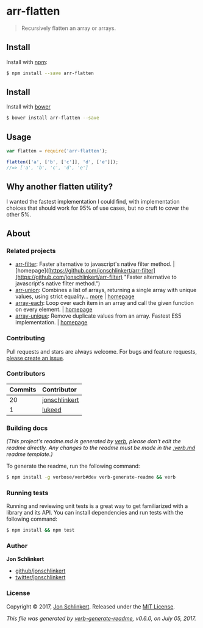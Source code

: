 # arr-flatten

> Recursively flatten an array or arrays.

## Install

Install with [npm](https://www.npmjs.com/):

```bash
$ npm install --save arr-flatten
```

## Install

Install with [bower](https://bower.io/)

```bash
$ bower install arr-flatten --save
```

## Usage

```javascript
var flatten = require('arr-flatten');

flatten(['a', ['b', ['c']], 'd', ['e']]);
//=> ['a', 'b', 'c', 'd', 'e']
```

## Why another flatten utility?

I wanted the fastest implementation I could find, with implementation choices that should work for 95% of use cases, but no cruft to cover the other 5%.

## About

### Related projects

* [arr-filter](https://www.npmjs.com/package/arr-filter): Faster alternative to javascript's native filter method. \| \[homepage\]\([https://github.com/jonschlinkert/arr-filter](https://github.com/jonschlinkert/arr-filter) "Faster alternative to javascript's native filter method."\)
* [arr-union](https://www.npmjs.com/package/arr-union): Combines a list of arrays, returning a single array with unique values, using strict equality… [more](https://github.com/jonschlinkert/arr-union) \| [homepage](https://github.com/jonschlinkert/arr-union)
* [array-each](https://www.npmjs.com/package/array-each): Loop over each item in an array and call the given function on every element. \| [homepage](https://github.com/jonschlinkert/array-each)
* [array-unique](https://www.npmjs.com/package/array-unique): Remove duplicate values from an array. Fastest ES5 implementation. \| [homepage](https://github.com/jonschlinkert/array-unique)

### Contributing

Pull requests and stars are always welcome. For bugs and feature requests, [please create an issue](https://github.com/bgoonz/Knowledge-Bank/tree/d157cab4a536be397d8f7d36c79f7d69d282500a/ARCHIVE/BenchBnB/issues/new/README.md).

### Contributors

| **Commits** | **Contributor** |
| :--- | :--- |
| 20 | [jonschlinkert](https://github.com/jonschlinkert) |
| 1 | [lukeed](https://github.com/lukeed) |

### Building docs

_\(This project's readme.md is generated by_ [_verb_](https://github.com/verbose/verb-generate-readme)_, please don't edit the readme directly. Any changes to the readme must be made in the_ [_.verb.md_](https://github.com/bgoonz/Knowledge-Bank/tree/d157cab4a536be397d8f7d36c79f7d69d282500a/ARCHIVE/BenchBnB/node_modules/arr-flatten/.verb.md) _readme template.\)_

To generate the readme, run the following command:

```bash
$ npm install -g verbose/verb#dev verb-generate-readme && verb
```

### Running tests

Running and reviewing unit tests is a great way to get familiarized with a library and its API. You can install dependencies and run tests with the following command:

```bash
$ npm install && npm test
```

### Author

**Jon Schlinkert**

* [github/jonschlinkert](https://github.com/jonschlinkert)
* [twitter/jonschlinkert](https://twitter.com/jonschlinkert)

### License

Copyright © 2017, [Jon Schlinkert](https://github.com/jonschlinkert). Released under the [MIT License](https://github.com/bgoonz/Knowledge-Bank/tree/d157cab4a536be397d8f7d36c79f7d69d282500a/ARCHIVE/BenchBnB/node_modules/arr-flatten/LICENSE/README.md).

_This file was generated by_ [_verb-generate-readme_](https://github.com/verbose/verb-generate-readme)_, v0.6.0, on July 05, 2017._

